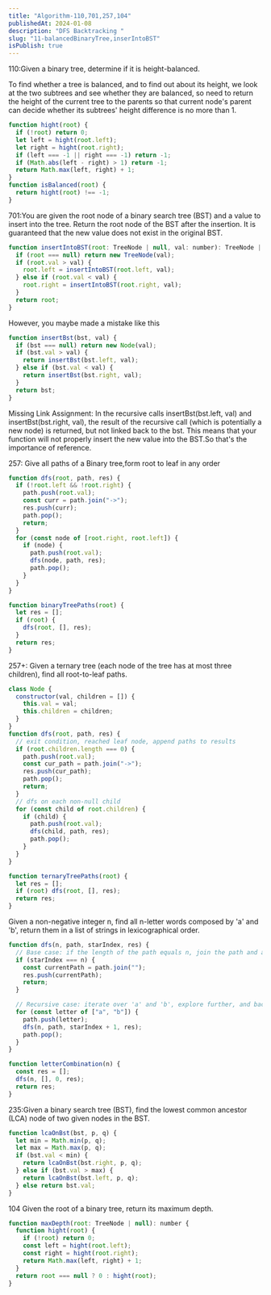 ```yaml
---
title: "Algorithm-110,701,257,104"
publishedAt: 2024-01-08
description: "DFS Backtracking "
slug: "11-balancedBinaryTree,inserIntoBST"
isPublish: true
---
```


110:Given a binary tree, determine if it is height-balanced.

To find whether a tree is balanced, and to find out about its height, we look at the two subtrees and see whether they are balanced, so need to return the height of the current tree to the parents so that current node's parent can decide whether its subtrees' height difference is no more than 1.

```js
function hight(root) {
  if (!root) return 0;
  let left = hight(root.left);
  let right = hight(root.right);
  if (left === -1 || right === -1) return -1;
  if (Math.abs(left - right) > 1) return -1;
  return Math.max(left, right) + 1;
}
function isBalanced(root) {
  return hight(root) !== -1;
}
```

701:You are given the root node of a binary search tree (BST) and a value to insert into the tree. Return the root node of the BST after the insertion. It is guaranteed that the new value does not exist in the original BST.

```js
function insertIntoBST(root: TreeNode | null, val: number): TreeNode | null {
  if (root === null) return new TreeNode(val);
  if (root.val > val) {
    root.left = insertIntoBST(root.left, val);
  } else if (root.val < val) {
    root.right = insertIntoBST(root.right, val);
  }
  return root;
}
```

However, you maybe made a mistake like this

```js
function insertBst(bst, val) {
  if (bst === null) return new Node(val);
  if (bst.val > val) {
    return insertBst(bst.left, val);
  } else if (bst.val < val) {
    return insertBst(bst.right, val);
  }
  return bst;
}
```

Missing Link Assignment: In the recursive calls insertBst(bst.left, val) and insertBst(bst.right, val), the result of the recursive call (which is potentially a new node) is returned, but not linked back to the bst. This means that your function will not properly insert the new value into the BST.So that's the importance of reference.

257: Give all paths of a Binary tree,form root to leaf in any order

```js
function dfs(root, path, res) {
  if (!root.left && !root.right) {
    path.push(root.val);
    const curr = path.join("->");
    res.push(curr);
    path.pop();
    return;
  }
  for (const node of [root.right, root.left]) {
    if (node) {
      path.push(root.val);
      dfs(node, path, res);
      path.pop();
    }
  }
}

function binaryTreePaths(root) {
  let res = [];
  if (root) {
    dfs(root, [], res);
  }
  return res;
}
```

257+: Given a ternary tree (each node of the tree has at most three children), find all root-to-leaf paths.

```js
class Node {
  constructor(val, children = []) {
    this.val = val;
    this.children = children;
  }
}
function dfs(root, path, res) {
  // exit condition, reached leaf node, append paths to results
  if (root.children.length === 0) {
    path.push(root.val);
    const cur_path = path.join("->");
    res.push(cur_path);
    path.pop();
    return;
  }
  // dfs on each non-null child
  for (const child of root.children) {
    if (child) {
      path.push(root.val);
      dfs(child, path, res);
      path.pop();
    }
  }
}

function ternaryTreePaths(root) {
  let res = [];
  if (root) dfs(root, [], res);
  return res;
}
```

Given a non-negative integer n, find all n-letter words composed by 'a' and 'b', return them in a list of strings in lexicographical order.

```js
function dfs(n, path, starIndex, res) {
  // Base case: if the length of the path equals n, join the path and add to results
  if (starIndex === n) {
    const currentPath = path.join("");
    res.push(currentPath);
    return;
  }

  // Recursive case: iterate over 'a' and 'b', explore further, and backtrack
  for (const letter of ["a", "b"]) {
    path.push(letter);
    dfs(n, path, starIndex + 1, res);
    path.pop();
  }
}

function letterCombination(n) {
  const res = [];
  dfs(n, [], 0, res);
  return res;
}
```

235:Given a binary search tree (BST), find the lowest common ancestor (LCA) node of two given nodes in the BST.

```js
function lcaOnBst(bst, p, q) {
  let min = Math.min(p, q);
  let max = Math.max(p, q);
  if (bst.val < min) {
    return lcaOnBst(bst.right, p, q);
  } else if (bst.val > max) {
    return lcaOnBst(bst.left, p, q);
  } else return bst.val;
}
```

104 Given the root of a binary tree, return its maximum depth.

```js
function maxDepth(root: TreeNode | null): number {
  function hight(root) {
    if (!root) return 0;
    const left = hight(root.left);
    const right = hight(root.right);
    return Math.max(left, right) + 1;
  }
  return root === null ? 0 : hight(root);
}
```
